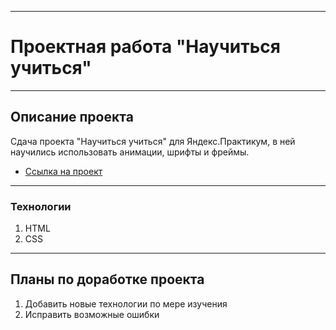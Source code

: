 ------
# Проектная работа "Научиться учиться"
------
## Описание проекта
Сдача проекта "Научиться учиться" для Яндекс.Практикум, в ней научились использовать анимации, шрифты и фреймы.

* [Ссылка на проект](https://shinoinochi.github.io/how-to-learn/)
------
### Технологии

1. HTML
2. CSS
------

## Планы по доработке проекта
1. Добавить новые технологии по мере изучения
2. Исправить возможные ошибки


